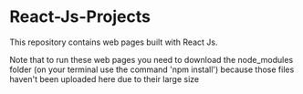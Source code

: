 # React-Js-Projects
This repository contains web pages built with React Js. 


Note that to run these web pages you need to download the node_modules folder (on your terminal use the command 'npm install') because those files haven't been uploaded here due to their large size

